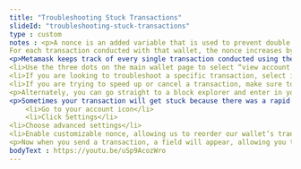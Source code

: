 ```yaml
--- 
title: "Troubleshooting Stuck Transactions"
slideId: "troubleshooting-stuck-transactions"
type : custom     
notes : <p>A nonce is an added variable that is used to prevent double spending by keeping your transactions ordered. Each transaction per wallet has a unique nonce used to keep this order. If someone was to send their entire wallet balance containing one ether with a low gas fee, and then tries to send that same amount with a higher gas fee, the nonce is the variable assigned to transactions that makes sure they are executed in order, avoiding a double-spend scenario.
For each transaction conducted with that wallet, the nonce increases by exactly one. It does not skip a number. The transaction with a higher nonce cannot be processed before a transaction with a lower nonce. The practical effect is that these transactions must occur in order. If one gets stuck, the others do too. This must be done in order to avoid double spending. In order to speed up or cancel a transaction, we need to learn how to clear or modify a nonce. But first, we need to know where to find this information.</p>
<p>Metamask keeps track of every single transaction conducted using the wallet, which can be especially useful in troubleshooting. If you are confused about the status of your transaction, you have a couple of options:
<li>Use the three dots on the main wallet page to select “view account on Etherscan”. This will take you to a block explorer page that has an overview of all your account activity</li>
<li>If you are looking to troubleshoot a specific transaction, select it from your transaction history and select “view transaction on Etherscan”</li>
<li>If you are trying to speed up or cancel a transaction, make sure to note the nonce of the stuck transaction. It must be modified in order for the transaction to become unstuck</li></p>
<p>Alternately, you can go straight to a block explorer and enter in your account information, and select the transaction in question. This adds an extra step, but it’s good to know. Block explorers are searchable by address, transaction hash, or block number.</p>
<p>Sometimes your transaction will get stuck because there was a rapid increase in gas price. Basically, your transaction is in limbo until a miner decides to include it in a block. Your transaction might never get processed if gas prices sustain its increased price. Since you have one stuck transaction, any successive transaction from the same wallet cannot go through. This provision is used to prevent double-spending, and effectively works by numbering the order of the transactions from your wallet. This is the purpose that a nonce serves, a basic order of transactions. To unstick our transaction, we need to reorder the transactions coming from our wallet in order to increase the gas provided to execute the original transaction. To do this we must manually change the nonce of our second transaction:
    <li>Go to your account icon</li>
    <li>Click Settings</li>
<li>Choose advanced settings</li>
<li>Enable customizable nonce, allowing us to reorder our wallet’s transactions</li></p>
<p>Now when you send a transaction, a field will appear, allowing you to enter a specific nonce. To unstick a transaction, send a very small amount of Eth with the same nonce that is found on the pending transactions using a block explorer. Your transaction with the custom nonce will be processed along with your original transaction, effectively adding gas to the stuck transaction.</p>
bodyText : https://youtu.be/uSp9AcozWro
---
```

